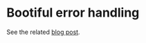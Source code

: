 # Bootiful error handling

See the related [blog post](https://softice.dev/posts/introduction_to_spring_framework_6_http_interfaces/).
